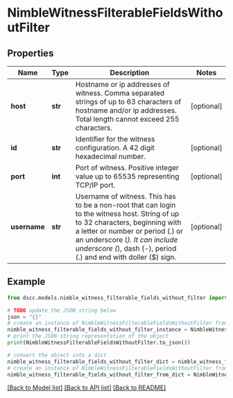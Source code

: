 # NimbleWitnessFilterableFieldsWithoutFilter


## Properties

Name | Type | Description | Notes
------------ | ------------- | ------------- | -------------
**host** | **str** | Hostname or ip addresses of witness. Comma separated strings of up to 63 characters of hostname and/or ip addresses. Total length cannot exceed 255 characters. | [optional] 
**id** | **str** | Identifier for the witness configuration. A 42 digit hexadecimal number. | [optional] 
**port** | **int** | Port of witness. Positive integer value up to 65535 representing TCP/IP port. | [optional] 
**username** | **str** | Username of witness. This has to be a non-root that can login to the witness host. String of up to 32 characters, beginning with a letter or number or period (.) or an underscore (_). It can include underscore (_), dash (-), period (.) and end with doller ($) sign. | [optional] 

## Example

```python
from dscc.models.nimble_witness_filterable_fields_without_filter import NimbleWitnessFilterableFieldsWithoutFilter

# TODO update the JSON string below
json = "{}"
# create an instance of NimbleWitnessFilterableFieldsWithoutFilter from a JSON string
nimble_witness_filterable_fields_without_filter_instance = NimbleWitnessFilterableFieldsWithoutFilter.from_json(json)
# print the JSON string representation of the object
print(NimbleWitnessFilterableFieldsWithoutFilter.to_json())

# convert the object into a dict
nimble_witness_filterable_fields_without_filter_dict = nimble_witness_filterable_fields_without_filter_instance.to_dict()
# create an instance of NimbleWitnessFilterableFieldsWithoutFilter from a dict
nimble_witness_filterable_fields_without_filter_from_dict = NimbleWitnessFilterableFieldsWithoutFilter.from_dict(nimble_witness_filterable_fields_without_filter_dict)
```
[[Back to Model list]](../README.md#documentation-for-models) [[Back to API list]](../README.md#documentation-for-api-endpoints) [[Back to README]](../README.md)


